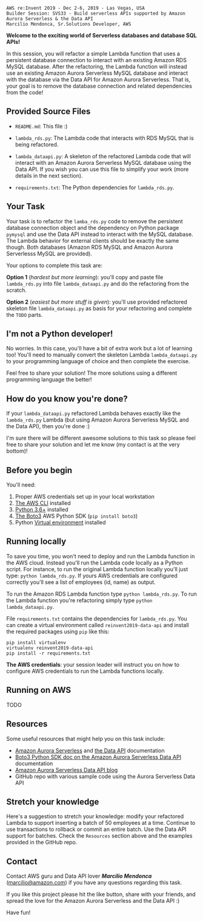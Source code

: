 

```
AWS re:Invent 2019 - Dec 2-6, 2019 - Las Vegas, USA
Builder Session: SVS33 - Build serverless APIs supported by Amazon Aurora Serverless & the Data API
Marcilio Mendonca, Sr.Solutions Developer, AWS
```

__Welcome to the exciting world of Serverless databases and database SQL APIs!__

In this session, you will refactor a simple Lambda function that uses a persistent database connection to interact with an existing Amazon RDS MySQL database. After the refactoring, the Lambda function will instead use an existing Amazon Aurora Serverless MySQL database and interact with the database via the Data API for Amazon Aurora Serverless. That is, your goal is to remove the database connection and related dependencies from the code!

## Provided Source Files

* `README.md`: This file :)

* `lambda_rds.py`: The Lambda code that interacts with RDS MySQL that is being refactored.

* `lambda_dataapi.py`: A skeleton of the refactored Lambda code that will interact with an Amazon Aurora Serverless MySQL database using the Data API. If you wish you can use this file to simplify your work (more details in the next section).

* `requirements.txt`: The Python dependencies for `lambda_rds.py`.

## Your Task

Your task is to refactor the `lamba_rds.py` code to remove the persistent database connection object and the dependency on Python package `pymysql` and use the Data API instead to interact with the MySQL database. The Lambda behavior for external clients should be exactly the same though. Both databases (Amazon RDS MySQL and Amazon Aurora Serverlesss MySQL are provided).

Your options to complete this task are:

**Option 1** (_hardest but more learning_): you'll copy and paste file `lambda_rds.py` into file `lambda_dataapi.py` and do the refactoring from the scratch.

**Option 2** (_easiest but more stuff is given_): you'll use provided refactored skeleton file `lambda_dataapi.py` as basis for your refactoring and complete the `TODO` parts.

## I'm not a Python developer!

No worries. In this case, you'll have a bit of extra work but a lot of learning too! You'll need to manually convert the skeleton Lambda `lambda_dataapi.py` to your programming language of choice and then complete the exercise.

Feel free to share your solution! The more solutions using a different programming language the better!

## How do you know you're done?

If your `lambda_dataapi.py` refactored Lambda behaves exactly like the `lambda_rds.py` Lambda (but using Amazon Aurora Serverless MySQL and the Data API), then you're done :)

I'm sure there will be different awesome solutions to this task so please feel free to share your solution and let me know (my contact is at the very bottom)!

## Before you begin

You'll need:

1. Proper AWS credentials set up in your local workstation
2. [The AWS CLI](https://aws.amazon.com/cli/) installed
3. [Python 3.6+](https://www.python.org/downloads/) installed
4. [The Boto3](https://aws.amazon.com/sdk-for-python/) AWS Python SDK (`pip install boto3`)
5. Python [Virtual environment](https://virtualenv.pypa.io/en/stable/installation/) installed

## Running locally

To save you time, you won't need to deploy and run the Lambda function in the AWS cloud. Instead you'll run the Lambda code locally as a Python script. For instance, to run the original
Lambda function locally you'll just type: `python lambda_rds.py`. If yours AWS credentials are configured correctly you'll see a list of employees (id, name) as output.

To run the Amazon RDS Lambda function type `python lambda_rds.py`.
To run the Lambda function you're refactoring simply type `python lambda_dataapi.py`.

File `requirements.txt` contains the dependencies for `lambda_rds.py`. You can create a virtual environment called `reinvent2019-data-api` and install the required packages using `pip` like this:

```
pip install virtualenv
virtualenv reinvent2019-data-api
pip install -r requirements.txt
```

__The AWS credentials__: your session leader will instruct you on how to configure AWS credentials to run the Lambda functions locally.

## Running on AWS

TODO

## Resources

Some useful resources that might help you on this task include:

* [Amazon Aurora Serverless](https://docs.aws.amazon.com/AmazonRDS/latest/AuroraUserGuide/aurora-serverless.how-it-works.html) and [the Data API](https://docs.aws.amazon.com/AmazonRDS/latest/AuroraUserGuide/data-api.html) documentation
* [Boto3 Python SDK doc on the Amazon Aurora Serverless Data API](https://boto3.amazonaws.com/v1/documentation/api/latest/reference/services/rds-data.html) documentation
* [Amazon Aurora Serverless Data API blog](https://aws.amazon.com/blogs/database/using-the-data-api-to-interact-with-an-amazon-aurora-serverless-mysql-database/)
* GitHub repo with various sample code using the Aurora Serverless Data API

## Stretch your knowledge

Here's a suggestion to stretch your knowledge: modify your refactored Lambda to
support inserting a batch of 50 employees at a time. Continue to use transactions
to rollback or commit an entire batch. Use the Data API support for batches. Check
the `Resources` section above and the examples provided in the GitHub repo.

## Contact

Contact AWS guru and Data API lover ___Marcilio Mendonca___ (marcilio@amazon.com) if you have any questions regarding this task.

If you like this project please hit the like button, share with your friends, and spread the love for the Amazon Aurora Serverless and the Data API :)

Have fun!
